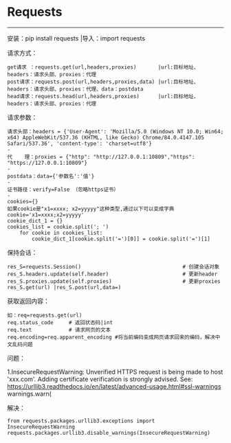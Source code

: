 # Requests

---

安装：pip install requests  |导入：import requests

请求方式：

```
get请求 ：requests.get(url,headers,proxies)       |url:目标地址、headers：请求头部、proxies：代理
post请求：requests.post(url,headers,proxies,data) |url:目标地址、headers：请求头部、proxies：代理、data：postdata
head请求：requests.head(url,headers,proxies)      |url:目标地址、headers：请求头部、proxies：代理
```

请求参数：

```
请求头部：headers = {'User-Agent': 'Mozilla/5.0 (Windows NT 10.0; Win64; x64) AppleWebKit/537.36 (KHTML, like Gecko) Chrome/84.0.4147.105 Safari/537.36', 'content-type': 'charset=utf8'}
-
代    理：proxies = {"http": "http://127.0.0.1:10809","https": "https://127.0.0.1:10809"}
-
postdata：data={'参数名':'值'}
-
证书路径：verify=False （忽略https证书）
-
cookies={}
如果cookie是"x1=xxxx; x2=yyyyy"这种类型,通过以下可以变成字典
cookie='x1=xxxx;x2=yyyyy'
cookie_dict_1 = {}
cookies_list = cookie.split('; ')
    for cookie in cookies_list:
        cookie_dict_1[cookie.split('=')[0]] = cookie.split('=')[1]

```

保持会话：

```
res_S=requests.Session()                                 # 创建会话对象
res_S.headers.update(self.header)                        # 更新header
res_S.proxies.update(self.proxies)                       # 更新proxies
res_S.get(url) |res_S.post(url,data=)
```

获取返回内容：

```
如：req=requests.get(url)
req.status_code     # 返回状态码|int
req.text            # 请求网页的文本
req.encoding=req.apparent_encoding #将当前编码变成网页请求回来的编码，解决中文乱码问题
```

问题：

1.InsecureRequestWarning: Unverified HTTPS request is being made to host 'xxx.com'. Adding certificate verification is strongly advised. See: https://urllib3.readthedocs.io/en/latest/advanced-usage.html#ssl-warnings
  warnings.warn(

解决：

```
from requests.packages.urllib3.exceptions import InsecureRequestWarning
requests.packages.urllib3.disable_warnings(InsecureRequestWarning)
```